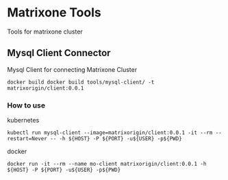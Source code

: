 # Matrixone Tools

Tools for matrixone cluster

## Mysql Client Connector

Mysql Client for connecting Matrixone Cluster

```shell
docker build docker build tools/mysql-client/ -t matrixorigin/client:0.0.1
```

### How to use

kubernetes

```shell
kubectl run mysql-client --image=matrixorigin/client:0.0.1 -it --rm --restart=Never -- -h ${HOST} -P ${PORT} -u${USER} -p${PWD}
```

docker

```shell
docker run -it --rm --name mo-client matrixorigin/client:0.0.1 -h ${HOST} -P ${PORT} -u${USER} -p${PWD}
```
